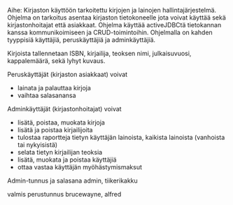 ﻿Aihe: Kirjaston käyttöön tarkoitettu kirjojen ja lainojen hallintajärjestelmä. Ohjelma on tarkoitus asentaa kirjaston tietokoneelle jota voivat käyttää sekä kirjastonhoitajat että asiakkaat. Ohjelma käyttää activeJDBCtä tietokannan kanssa kommunikoimiseen ja CRUD-toimintoihin. Ohjelmalla on kahden tyyppisiä käyttäjiä, peruskäyttäjiä ja adminkäyttäjiä.

Kirjoista tallennetaan ISBN, kirjailija, teoksen nimi, julkaisuvuosi, kappalemäärä, sekä lyhyt kuvaus.

Peruskäyttäjät (kirjaston asiakkaat) voivat
- lainata ja palauttaa kirjoja
- vaihtaa salasanansa


Adminkäyttäjät (kirjastonhoitajat) voivat 
- lisätä, poistaa, muokata kirjoja 
- lisätä ja poistaa kirjailijoita
- tulostaa raportteja tietyn käyttäjän lainoista, kaikista lainoista (vanhoista tai nykyisistä)
- selata tietyn kirjailijan teoksia
- lisätä, muokata ja poistaa käyttäjiä
- ottaa vastaa käyttäjän myöhästymismaksut


Admin-tunnus ja salasana
admin, tiikerikakku

valmis perustunnus
brucewayne, alfred



